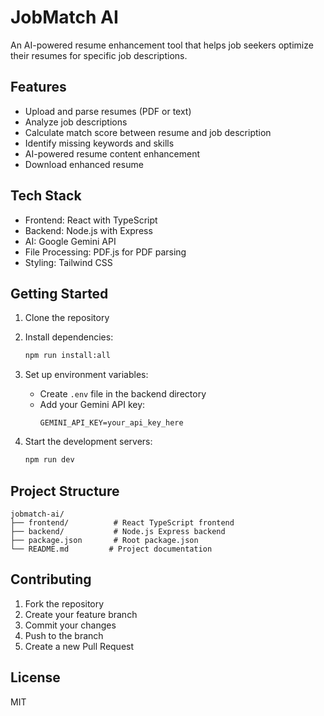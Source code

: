 # JobMatch AI

An AI-powered resume enhancement tool that helps job seekers optimize their resumes for specific job descriptions.

## Features

- Upload and parse resumes (PDF or text)
- Analyze job descriptions
- Calculate match score between resume and job description
- Identify missing keywords and skills
- AI-powered resume content enhancement
- Download enhanced resume

## Tech Stack

- Frontend: React with TypeScript
- Backend: Node.js with Express
- AI: Google Gemini API
- File Processing: PDF.js for PDF parsing
- Styling: Tailwind CSS

## Getting Started

1. Clone the repository
2. Install dependencies:
   ```bash
   npm run install:all
   ```
3. Set up environment variables:

   - Create `.env` file in the backend directory
   - Add your Gemini API key:
     ```
     GEMINI_API_KEY=your_api_key_here
     ```

4. Start the development servers:
   ```bash
   npm run dev
   ```

## Project Structure

```
jobmatch-ai/
├── frontend/          # React TypeScript frontend
├── backend/           # Node.js Express backend
├── package.json       # Root package.json
└── README.md         # Project documentation
```

## Contributing

1. Fork the repository
2. Create your feature branch
3. Commit your changes
4. Push to the branch
5. Create a new Pull Request

## License

MIT
